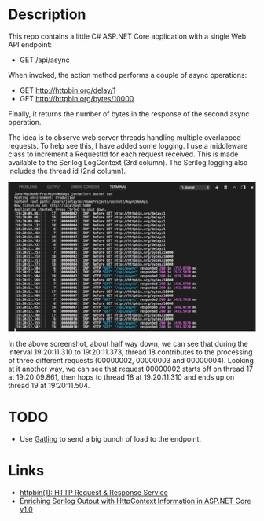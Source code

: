 # Description

This repo contains a little C# ASP.NET Core application with a single Web API endpoint:

* GET /api/async

When invoked, the action method performs a couple of async operations:

* GET http://httpbin.org/delay/1
* GET http://httpbin.org/bytes/10000

Finally, it returns the number of bytes in the response of the second async operation.

The idea is to observe web server threads handling multiple overlapped requests. To help see this, I have added some logging. I use a middleware class to increment a RequestId for each request received. This is made available to the Serilog LogContext (3rd column). The Serilog logging also includes the thread id (2nd column).

![Console](Screenshots/console.png)

In the above screenshot, about half way down, we can see that
during the interval 19:20:11.310 to 19:20:11.373, thread 18 contributes to the processing of three different requests (00000002, 00000003 and 00000004). Looking at it another way, we can see that request 00000002 starts off on thread 17 at 19:20:09.861, then hops to thread 18 at 19:20:11.310 and ends up on thread 19 at 19:20:11.504.

# TODO

* Use [Gatling](https://gatling.io/) to send a big bunch of load to the endpoint.

# Links

* [httpbin(1): HTTP Request & Response Service](http://httpbin.org)
* [Enriching Serilog Output with HttpContext Information in ASP.NET Core v1.0](http://mylifeforthecode.com/enriching-serilog-output-with-httpcontext-information-in-asp-net-core/)
